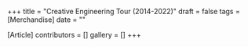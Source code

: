 +++
title = "Creative Engineering Tour (2014-2022)"
draft = false
tags = [Merchandise]
date = ""

[Article]
contributors = []
gallery = []
+++